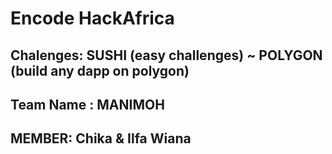 # **Encode HackAfrica**

## **Chalenges: SUSHI (easy challenges) ~ POLYGON (build any dapp on polygon)**

## **Team Name : MANIMOH**
## **MEMBER: Chika & Ilfa Wiana**
